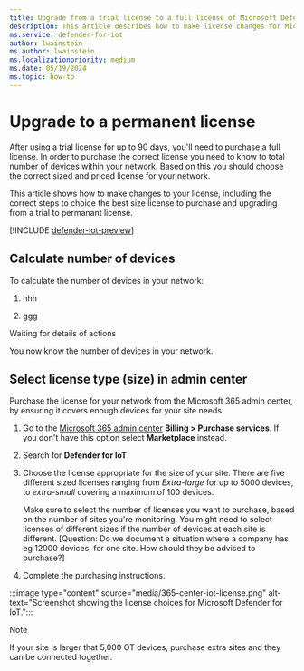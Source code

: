 ```yaml
---
title: Upgrade from a trial license to a full license of Microsoft Defender for IoT in Defender portal
description: This article describes how to make license changes for Microsoft Defender for IoT in Defender portal
ms.service: defender-for-iot
author: lwainstein
ms.author: lwainstein
ms.localizationpriority: medium
ms.date: 05/19/2024
ms.topic: how-to
---
```


# Upgrade to a permanent license

After using a trial license for up to 90 days, you'll need to purchase a full license. In order to purchase the correct license you need to know to total number of devices within your network. Based on this you should choose the correct sized and priced license for your network.

This article shows how to make changes to your license, including the correct steps to choice the best size license to purchase and upgrading from a trial to permanant license.

[!INCLUDE [defender-iot-preview](../includes//defender-for-iot-defender-public-preview.md)]

## Calculate number of devices

To calculate the number of devices in your network:

1. hhh

1. ggg

Waiting for details of actions

You now know the number of devices in your network.

## Select license type (size) in admin center

Purchase the license for your network from the Microsoft 365 admin center, by ensuring it covers enough devices for your site needs.

1. Go to the [Microsoft 365 admin center](https://portal.office.com/AdminPortal/Home#/catalog) **Billing > Purchase services**. If you don't have this option select **Marketplace** instead.
1. Search for **Defender for IoT**.
1. Choose the license appropriate for the size of your site. There are five different sized licenses ranging from *Extra-large* for up to 5000 devices, to *extra-small* covering a maximum of 100 devices.

    Make sure to select the number of licenses you want to purchase, based on the number of sites you're monitoring. You might need to select licenses of different sizes if the number of devices at each site is different.
    [Question: Do we document a situation where a company has eg 12000 devices, for one site. How should they be advised to purchase?]

1. Complete the purchasing instructions.
<!--Is there a confirmation stage? How does the user know the transaction is complete and what else do they need to know?-->
:::image type="content" source="media/365-center-iot-license.png" alt-text="Screenshot showing the license choices for Microsoft Defender for IoT.":::

>[!Note]
>If your site is larger that 5,000 OT devices, purchase extra sites and they can be connected together.<!-- For more information, see [].-- get details for this -->
